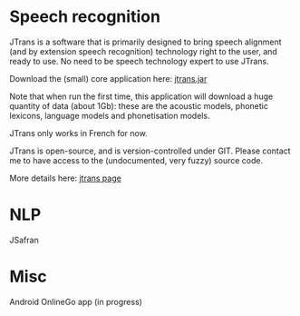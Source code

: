 <!---
.. link: 
.. description: 
.. tags: 
.. date: 2013/05/24 17:25:15
.. title: Software
.. slug: softs
-->

Speech recognition
==================
JTrans is a software that is primarily designed to bring speech alignment (and by extension speech recognition) technology
right to the user, and ready to use. No need to be speech technology expert to use JTrans.

Download the (small) core application here: [jtrans.jar](http://talc1.loria.fr/users/cerisara/jtrans.jar)

Note that when run the first time, this application will download a huge quantity of data (about 1Gb): these are
the acoustic models, phonetic lexicons, language models and phonetisation models.

JTrans only works in French for now.

JTrans is open-source, and is version-controlled under GIT. Please contact me to have access to the (undocumented, very fuzzy) source code.

More details here: [jtrans page](jtrans.html)

NLP
===
JSafran

Misc
====
Android OnlineGo app (in progress)
